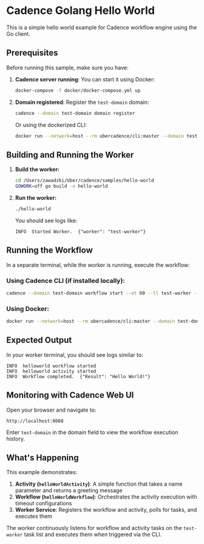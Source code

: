 # Cadence Golang Hello World

This is a simple hello world example for Cadence workflow engine using the Go client.

## Prerequisites

Before running this sample, make sure you have:

1. **Cadence server running**: You can start it using Docker:
   ```bash
   docker-compose -f docker/docker-compose.yml up
   ```

2. **Domain registered**: Register the `test-domain` domain:
   ```bash
   cadence --domain test-domain domain register
   ```
   
   Or using the dockerized CLI:
   ```bash
   docker run --network=host --rm ubercadence/cli:master --domain test-domain domain register
   ```

## Building and Running the Worker

1. **Build the worker:**
   ```bash
   cd /Users/zawadzki/Uber/cadence/samples/hello-world
   GOWORK=off go build -o hello-world
   ```

2. **Run the worker:**
   ```bash
   ./hello-world
   ```

   You should see logs like:
   ```
   INFO  Started Worker.  {"worker": "test-worker"}
   ```

## Running the Workflow

In a separate terminal, while the worker is running, execute the workflow:

### Using Cadence CLI (if installed locally):
```bash
cadence --domain test-domain workflow start --et 60 --tl test-worker --workflow_type main.helloWorldWorkflow --input '"World"'
```

### Using Docker:
```bash
docker run --network=host --rm ubercadence/cli:master --domain test-domain workflow start --et 60 --tl test-worker --workflow_type main.helloWorldWorkflow --input '"World"'
```

## Expected Output

In your worker terminal, you should see logs similar to:

```
INFO  helloworld workflow started
INFO  helloworld activity started
INFO  Workflow completed.  {"Result": "Hello World!"}
```

## Monitoring with Cadence Web UI

Open your browser and navigate to:
```
http://localhost:8088
```

Enter `test-domain` in the domain field to view the workflow execution history.

## What's Happening

This example demonstrates:

1. **Activity (`helloWorldActivity`)**: A simple function that takes a name parameter and returns a greeting message
2. **Workflow (`helloWorldWorkflow`)**: Orchestrates the activity execution with timeout configurations
3. **Worker Service**: Registers the workflow and activity, polls for tasks, and executes them

The worker continuously listens for workflow and activity tasks on the `test-worker` task list and executes them when triggered via the CLI.

